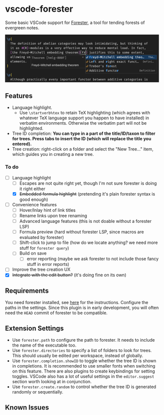 # vscode-forester

Some basic VSCode support for [Forester](https://www.jonmsterling.com/jms-005P.xml), a tool for tending forests of evergreen notes.

![A demonstration of the plugin's completion ability.](demo/image.png)

## Features

- Language highlight.
  - Use `\startverb%tex` to retain TeX highlighting (which agrees with whatever TeX language support you happen to have installed) in verbatim environments. Otherwise the verbatim part will not be highlighted.
- Tree ID completion: **You can type in a part of the title/ID/taxon to filter for trees. Press tabs to insert the ID (which will replace the title you entered).**
- Tree creation: right-click on a folder and select the "New Tree..." item, which guides you in creating a new tree.

### To do

- [ ] Language highlight
  - [ ] Escapes are not quite right yet, though I'm not sure forester is doing it right either
  - [X] ~~Embedded formula highlight~~ (pretending it's plain forester syntax is good enough)
- [ ] Convenience features
  - [ ] Hover/Inlay hint of link titles
  - [ ] Rename links upon tree renaming
  - [ ] Advanced language features (this is not doable without a forester LSP)
  - [ ] Formula preview (hard without forester LSP, since macros are evaluated by forester)
  - [ ] Shift-click to jump to file (how do we locate anything? we need more stuff for `forester query`)
  - [ ] Build on save
    - [ ] error reporting (maybe we ask forester to not include those fancy stuff in error reports)
- [ ] Improve the tree creation UX
- [X] ~~Integrate with the edit button?~~ (it's doing fine on its own)

## Requirements

You need forester installed, see [here](https://www.jonmsterling.com/jms-005P.xml) for the instructions. Configure the paths in the settings. Since this plugin is in early development, you will often need the `HEAD` commit of forester to be compatible.

## Extension Settings

- Use `forester.path` to configure the path to forester. It needs to include the name of the executable too.
- Use `forester.directories` to specify a list of folders to look for trees. This should usually be edited per workspace, instead of globally.
- Use `forester.completion.showID` to toggle whether the tree ID is shown in completions. It is recommended to use smaller fonts when switching on this feature. There are also plugins to create keybindings for setting toggles. VSCode also has a lot of useful settings in the `editor.suggest` section worth looking at in conjunction.
- Use `forester.create.random` to control whether the tree ID is generated randomly or sequentially.

## Known Issues
